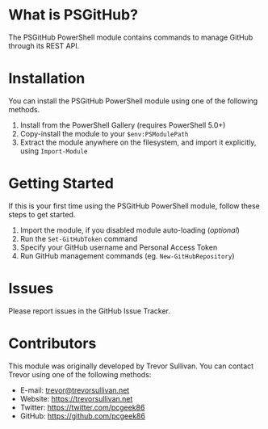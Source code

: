 # What is PSGitHub?

The PSGitHub PowerShell module contains commands to manage GitHub through its REST API.

# Installation

You can install the PSGitHub PowerShell module using one of the following methods.

1. Install from the PowerShell Gallery (requires PowerShell 5.0+)
2. Copy-install the module to your `$env:PSModulePath`
3. Extract the module anywhere on the filesystem, and import it explicitly, using `Import-Module`

# Getting Started

If this is your first time using the PSGitHub PowerShell module, follow these steps to get started.

1. Import the module, if you disabled module auto-loading (*optional*)
2. Run the `Set-GitHubToken` command
3. Specify your GitHub username and Personal Access Token
4. Run GitHub management commands (eg. `New-GitHubRepository`)

# Issues

Please report issues in the GitHub Issue Tracker.

# Contributors

This module was originally developed by Trevor Sullivan. You can contact Trevor using one of the following methods:

- E-mail: trevor@trevorsullivan.net
- Website: https://trevorsullivan.net
- Twitter: https://twitter.com/pcgeek86
- GitHub: https://github.com/pcgeek86
